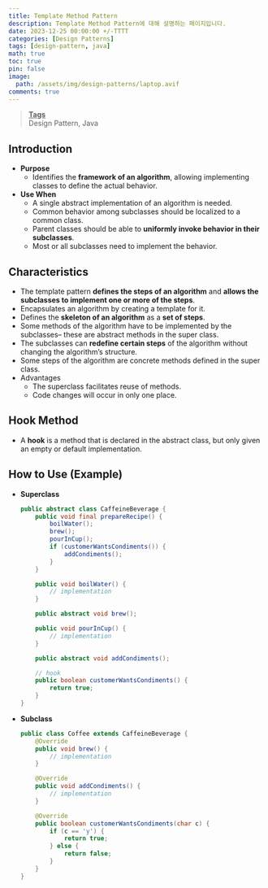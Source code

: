 ```yaml
---
title: Template Method Pattern
description: Template Method Pattern에 대해 설명하는 페이지입니다.
date: 2023-12-25 00:00:00 +/-TTTT
categories: [Design Patterns]
tags: [design-pattern, java]
math: true
toc: true
pin: false
image:
  path: /assets/img/design-patterns/laptop.avif
comments: true
---
```


<blockquote class="prompt-info"><p><strong><u>Tags</u></strong> <br />
Design Pattern, Java</p></blockquote>

## Introduction

- **Purpose**
  - Identifies the **framework of an algorithm**, allowing implementing classes to define the actual behavior.
- **Use When**
  - A single abstract implementation of an algorithm is needed.
  - Common behavior among subclasses should be localized to a common class.
  - Parent classes should be able to **uniformly invoke behavior in their subclasses**.
  - Most or all subclasses need to implement the behavior.

## Characteristics

- The template pattern **defines the steps of an algorithm** and **allows the subclasses to implement one or more of the steps**.
- Encapsulates an algorithm by creating a template for it.
- Defines the **skeleton of an algorithm** as a **set of steps**.
- Some methods of the algorithm have to be implemented by the subclasses– these are abstract methods in the super class.
- The subclasses can **redefine certain steps** of the algorithm without changing the algorithm’s structure.
- Some steps of the algorithm are concrete methods defined in the super class.
- Advantages
  - The superclass facilitates reuse of methods.
  - Code changes will occur in only one place.

## Hook Method

- A **hook** is a method that is declared in the abstract class, but only given an empty or default implementation.

## How to Use (Example)

- **Superclass**

  ```java
  public abstract class CaffeineBeverage {
      public void final prepareRecipe() {
          boilWater();
          brew();
          pourInCup();
          if (customerWantsCondiments()) {
              addCondiments();
          }
      }

      public void boilWater() {
          // implementation
      }

      public abstract void brew();

      public void pourInCup() {
          // implementation
      }

      public abstract void addCondiments();

      // hook
      public boolean customerWantsCondiments() {
          return true;
      }
  }
  ```

- **Subclass**

  ```java
  public class Coffee extends CaffeineBeverage {
      @Override
      public void brew() {
          // implementation
      }

      @Override
      public void addCondiments() {
          // implementation
      }

      @Override
      public boolean customerWantsCondiments(char c) {
          if (c == 'y') {
              return true;
          } else {
              return false;
          }
      }
  }
  ```
